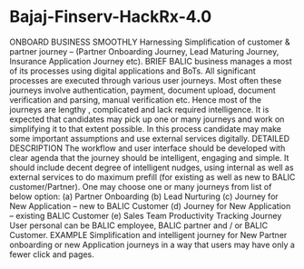 # Bajaj-Finserv-HackRx-4.0

ONBOARD BUSINESS SMOOTHLY
Harnessing Simplification of customer & partner journey – (Partner 
Onboarding Journey, Lead Maturing Journey, Insurance Application Journey etc).
BRIEF
BALIC business manages a most of its processes using digital applications and BoTs. All significant processes are executed through various user journeys. Most often these journeys involve authentication, payment, document upload, document verification and parsing, manual verification etc. Hence most of the journeys are lengthy , complicated and lack required intelligence. It is expected that candidates may pick up one or many journeys and work on simplifying it to that extent possible. In this process candidate may make some important assumptions and use external services digitally. 
DETAILED DESCRIPTION
The workflow and user interface should be developed with clear agenda that the journey should be intelligent, engaging and simple. It should include decent degree of intelligent nudges, using internal as well as external services to do maximum prefill (for existing as well as new to BALIC customer/Partner). One may choose one or many journeys from list of below option:
(a) Partner Onboarding 
(b) Lead Nurturing 
(c) Journey for New Application – new to BALIC Customer 
(d) Journey for New Application – existing BALIC Customer 
(e) Sales Team Productivity Tracking Journey 
User personal can be BALIC employee, BALIC partner and / or BALIC Customer. 
EXAMPLE
Simplification and intelligent journey for New Partner onboarding or new 
Application journeys in a way that users may have only a fewer click and pages. 
